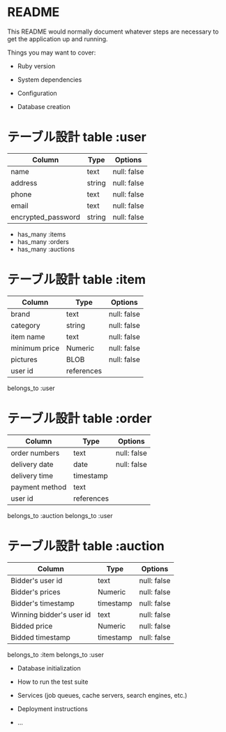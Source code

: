 # README

This README would normally document whatever steps are necessary to get the
application up and running.

Things you may want to cover:

* Ruby version

* System dependencies

* Configuration

* Database creation

# テーブル設計 table :user 

| Column             | Type    | Options     |
| ------------------ | ------  | ----------- |
| name               | text    | null: false |
| address            | string  | null: false |
| phone              | text    | null: false |
| email              | text    | null: false |
| encrypted_password | string  | null: false |


- has_many :items
- has_many :orders
- has_many :auctions



# テーブル設計 table :item 

| Column                | Type    | Options     |
| ------------------    | ------  | ----------- |
| brand                 | text    | null: false |
| category              | string  | null: false |
| item name             | text    | null: false |
| minimum price         |Numeric  | null: false |
| pictures              |  BLOB   | null: false |
| user id               |references|            |


  belongs_to :user
  


# テーブル設計 table :order 

| Column             | Type     | Options     |
| ------------------ | ------   | ----------- |
| order numbers      | text     | null: false |
| delivery date      | date     | null: false |
| delivery time      |timestamp |             |
| payment method     | text     |             |
| user id            |references|             |

  belongs_to :auction
  belongs_to :user



# テーブル設計 table :auction 

| Column                   | Type    | Options     |
| ------------------       | ------  | ----------- |
| Bidder's user id         | text    | null: false |
| Bidder's prices          |Numeric  | null: false |
| Bidder's timestamp       |timestamp| null: false |
| Winning bidder's user id | text    | null: false |
| Bidded price             |Numeric  | null: false |
| Bidded timestamp         |timestamp| null: false |

  belongs_to :item
  belongs_to :user





* Database initialization

* How to run the test suite

* Services (job queues, cache servers, search engines, etc.)

* Deployment instructions

* ...

